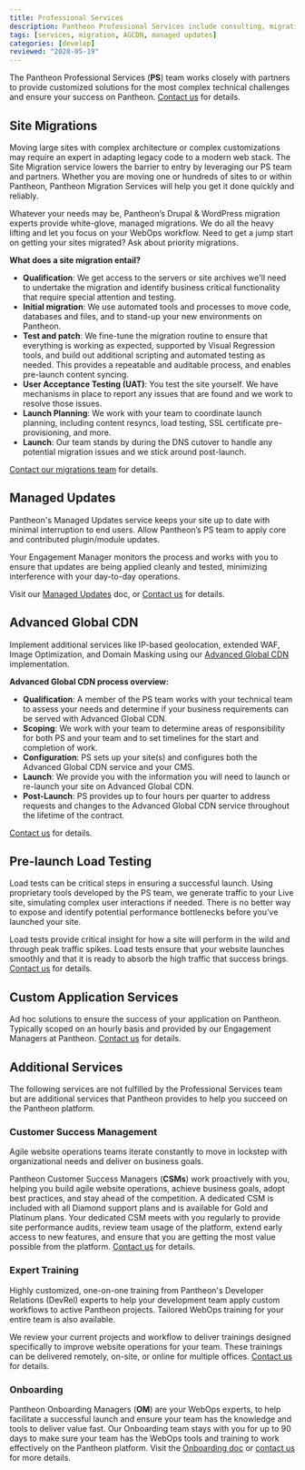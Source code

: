 ```yaml
---
title: Professional Services
description: Pantheon Professional Services include consulting, migrations, load testing, training, AGCDN, Managed Updates, and dedicated Customer Success Managers.
tags: [services, migration, AGCDN, managed updates]
categories: [develop]
reviewed: "2020-05-19"
---
```


The Pantheon Professional Services (**PS**) team works closely with partners to provide customized solutions for the most complex technical challenges and ensure your success on Pantheon. [Contact us](https://pantheon.io/professional-services) for details.

## Site Migrations

Moving large sites with complex architecture or complex customizations may require an expert in adapting legacy code to a modern web stack. The Site Migration service lowers the barrier to entry by leveraging our PS team and partners. Whether you are moving one or hundreds of sites to or within Pantheon, Pantheon Migration Services will help you get it done quickly and reliably.

Whatever your needs may be, Pantheon’s Drupal & WordPress migration experts provide white-glove, managed migrations. We do all the heavy lifting and let you focus on your WebOps workflow. Need to get a jump start on getting your sites migrated? Ask about priority migrations.

**What does a site migration entail?**

- **Qualification**: We get access to the servers or site archives we'll need to undertake the migration and identify business critical functionality that require special attention and testing.
- **Initial migration**: We use automated tools and processes to move code, databases and files, and to stand-up your new environments on Pantheon.
- **Test and patch**: We fine-tune the migration routine to ensure that everything is working as expected, supported by Visual Regression tools, and build out additional scripting and automated testing as needed. This provides a repeatable and auditable process, and enables pre-launch content syncing.
- **User Acceptance Testing (UAT)**: You test the site yourself. We have mechanisms in place to report any issues that are found and we work to resolve those issues.
- **Launch Planning**: We work with your team to coordinate launch planning, including content resyncs, load testing, SSL certificate pre-provisioning, and more.
- **Launch**: Our team stands by during the DNS cutover to handle any potential migration issues and we stick around post-launch.

[Contact our migrations team](https://pantheon.io/migrations) for details.

## Managed Updates

Pantheon's Managed Updates service keeps your site up to date with minimal interruption to end users. Allow Pantheon’s PS team to apply core and contributed plugin/module updates.

Your Engagement Manager monitors the process and works with you to ensure that updates are being applied cleanly and tested, minimizing interference with your day-to-day operations.

Visit our [Managed Updates](/managed-updates) doc, or [Contact us](https://pantheon.io/professional-services) for details.

## Advanced Global CDN

Implement additional services like IP-based geolocation, extended WAF, Image Optimization, and Domain Masking using our [Advanced Global CDN](/advanced-global-cdn) implementation.

**Advanced Global CDN process overview:**

- **Qualification**: A member of the PS team works with your technical team to assess your needs and determine if your business requirements can be served with Advanced Global CDN.
- **Scoping**: We work with your team to determine areas of responsibility for both PS and your team and to set timelines for the start and completion of work.
- **Configuration**: PS sets up your site(s) and configures both the Advanced Global CDN service and your CMS.
- **Launch**: We provide you with the information you will need to launch or re-launch your site on Advanced Global CDN.
- **Post-Launch**: PS provides up to four hours per quarter to address requests and changes to the Advanced Global CDN service throughout the lifetime of the contract.

[Contact us](https://pantheon.io/professional-services) for details.

## Pre-launch Load Testing

Load tests can be critical steps in ensuring a successful launch. Using proprietary tools developed by the PS team, we generate traffic to your Live site, simulating complex user interactions if needed. There is no better way to expose and identify potential performance bottlenecks before you’ve launched your site.

Load tests provide critical insight for how a site will perform in the wild and through peak traffic spikes. Load tests ensure that your website launches smoothly and that it is ready to absorb the high traffic that success brings. [Contact us](https://pantheon.io/professional-services) for details.

## Custom Application Services

Ad hoc solutions to ensure the success of your application on Pantheon. Typically scoped on an hourly basis and provided by our Engagement Managers at Pantheon. [Contact us](https://pantheon.io/professional-services) for details.

## Additional Services

The following services are not fulfilled by the Professional Services team but are additional services that Pantheon provides to help you succeed on the Pantheon platform.

### Customer Success Management

Agile website operations teams iterate constantly to move in lockstep with organizational needs and deliver on business goals.

Pantheon Customer Success Managers (**CSMs**) work proactively with you, helping you build agile website operations, achieve business goals, adopt best practices, and stay ahead of the competition. A dedicated CSM is included with all Diamond support plans and is available for Gold and Platinum plans. Your dedicated CSM meets with you regularly to provide site performance audits, review team usage of the platform, extend early access to new features, and ensure that you are getting the most value possible from the platform. [Contact us](https://pantheon.io/contact-us) for details.

### Expert Training

Highly customized, one-on-one training from Pantheon's Developer Relations (DevRel) experts to help your development team apply custom workflows to active Pantheon projects. Tailored WebOps training for your entire team is also available.

We review your current projects and workflow to deliver trainings designed specifically to improve website operations for your team. These trainings can be delivered remotely, on-site, or online for multiple offices. [Contact us](https://pantheon.io/agencies/learn-pantheon) for details.

### Onboarding

Pantheon Onboarding Managers (**OM**) are your WebOps experts, to help facilitate a successful launch and ensure your team has the knowledge and tools to deliver value fast. Our Onboarding team stays with you for up to 90 days to make sure your team has the WebOps tools and training to work effectively on the Pantheon platform. Visit the [Onboarding doc](/onboarding) or [contact us](https://pantheon.io/professional-services) for more details.

